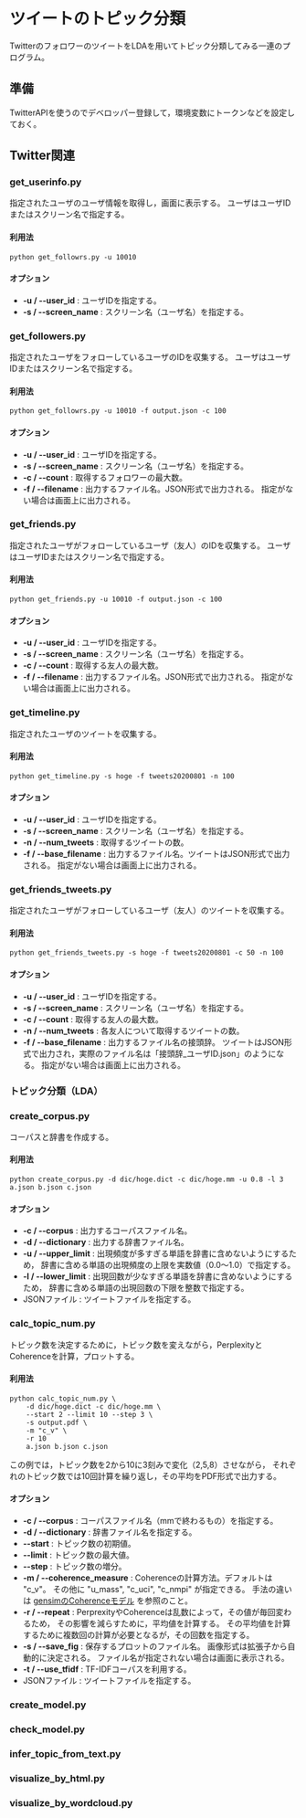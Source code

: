 # ツイートのトピック分類

TwitterのフォロワーのツイートをLDAを用いてトピック分類してみる一連のプログラム。

## 準備

TwitterAPIを使うのでデベロッパー登録して，環境変数にトークンなどを設定しておく。

## Twitter関連

### get_userinfo.py

指定されたユーザのユーザ情報を取得し，画面に表示する。
ユーザはユーザIDまたはスクリーン名で指定する。

#### 利用法

``` shell
python get_followrs.py -u 10010
```

#### オプション

- **-u / --user_id** : ユーザIDを指定する。
- **-s / --screen_name** : スクリーン名（ユーザ名）を指定する。

### get_followers.py

指定されたユーザをフォローしているユーザのIDを収集する。
ユーザはユーザIDまたはスクリーン名で指定する。

#### 利用法

``` shell
python get_followrs.py -u 10010 -f output.json -c 100
```

#### オプション

- **-u / --user_id** : ユーザIDを指定する。
- **-s / --screen_name** : スクリーン名（ユーザ名）を指定する。
- **-c / --count** : 取得するフォロワーの最大数。
- **-f / --filename** : 出力するファイル名。JSON形式で出力される。
指定がない場合は画面上に出力される。

### get_friends.py

指定されたユーザがフォローしているユーザ（友人）のIDを収集する。
ユーザはユーザIDまたはスクリーン名で指定する。

#### 利用法

``` shell
python get_friends.py -u 10010 -f output.json -c 100
```

#### オプション

- **-u / --user_id** : ユーザIDを指定する。
- **-s / --screen_name** : スクリーン名（ユーザ名）を指定する。
- **-c / --count** : 取得する友人の最大数。
- **-f / --filename** : 出力するファイル名。JSON形式で出力される。
指定がない場合は画面上に出力される。

### get_timeline.py

指定されたユーザのツイートを収集する。

#### 利用法

``` shell
python get_timeline.py -s hoge -f tweets20200801 -n 100
```

#### オプション

- **-u / --user_id** : ユーザIDを指定する。
- **-s / --screen_name** : スクリーン名（ユーザ名）を指定する。
- **-n / --num_tweets** : 取得するツイートの数。
- **-f / --base_filename** : 出力するファイル名。ツイートはJSON形式で出力される。
指定がない場合は画面上に出力される。

### get_friends_tweets.py

指定されたユーザがフォローしているユーザ（友人）のツイートを収集する。

#### 利用法

``` shell
python get_friends_tweets.py -s hoge -f tweets20200801 -c 50 -n 100
```

#### オプション

- **-u / --user_id** : ユーザIDを指定する。
- **-s / --screen_name** : スクリーン名（ユーザ名）を指定する。
- **-c / --count** : 取得する友人の最大数。
- **-n / --num_tweets** : 各友人について取得するツイートの数。
- **-f / --base_filename** : 出力するファイル名の接頭辞。
ツイートはJSON形式で出力され，実際のファイル名は「接頭辞_ユーザID.json」のようになる。
指定がない場合は画面上に出力される。

### トピック分類（LDA）

### create_corpus.py

コーパスと辞書を作成する。

#### 利用法

``` shell
python create_corpus.py -d dic/hoge.dict -c dic/hoge.mm -u 0.8 -l 3 a.json b.json c.json
```

#### オプション

- **-c / --corpus** : 出力するコーパスファイル名。
- **-d / --dictionary** : 出力する辞書ファイル名。
- **-u / --upper_limit** : 出現頻度が多すぎる単語を辞書に含めないようにするため，
辞書に含める単語の出現頻度の上限を実数値（0.0〜1.0）で指定する。
- **-l / --lower_limit** : 出現回数が少なすぎる単語を辞書に含めないようにするため，
辞書に含める単語の出現回数の下限を整数で指定する。
- JSONファイル : ツイートファイルを指定する。

### calc_topic_num.py

トピック数を決定するために，トピック数を変えながら，PerplexityとCoherenceを計算，プロットする。

#### 利用法

``` shell
python calc_topic_num.py \
    -d dic/hoge.dict -c dic/hoge.mm \
    --start 2 --limit 10 --step 3 \
    -s output.pdf \
    -m "c_v" \
    -r 10
    a.json b.json c.json
```

この例では，トピック数を2から10に3刻みで変化（2,5,8）させながら，
それぞれのトピック数では10回計算を繰り返し，その平均をPDF形式で出力する。

#### オプション

- **-c / --corpus** : コーパスファイル名（mmで終わるもの）を指定する。
- **-d / --dictionary** : 辞書ファイル名を指定する。
- **--start** : トピック数の初期値。
- **--limit** : トピック数の最大値。
- **--step** : トピック数の増分。
- **-m / --coherence_measure** : Coherenceの計算方法。デフォルトは "c_v"。
その他に "u_mass", "c_uci", "c_nmpi" が指定できる。
手法の違いは
[gensimのCoherenceモデル](https://radimrehurek.com/gensim/models/coherencemodel.html) を参照のこと。
- **-r / --repeat** : PerprexityやCoherenceは乱数によって，その値が毎回変わるため，
その影響を減らすために，平均値を計算する。
その平均値を計算するために複数回の計算が必要となるが，その回数を指定する。
- **-s / --save_fig** : 保存するプロットのファイル名。
画像形式は拡張子から自動的に決定される。
ファイル名が指定されない場合は画面に表示される。
- **-t / --use_tfidf** : TF-IDFコーパスを利用する。
- JSONファイル : ツイートファイルを指定する。

### create_model.py

### check_model.py

### infer_topic_from_text.py

### visualize_by_html.py

### visualize_by_wordcloud.py

